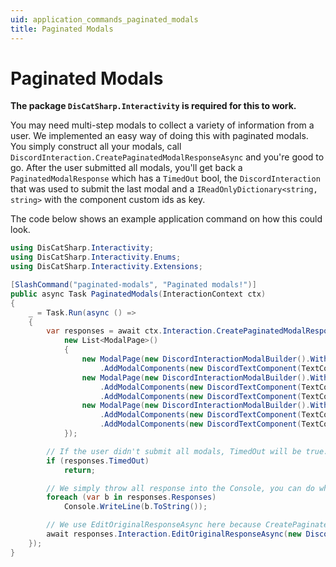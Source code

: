 ```yaml
---
uid: application_commands_paginated_modals
title: Paginated Modals
---
```


# Paginated Modals

**The package `DisCatSharp.Interactivity` is required for this to work.**

You may need multi-step modals to collect a variety of information from a user. We implemented an easy way of doing this with paginated modals.
You simply construct all your modals, call `DiscordInteraction.CreatePaginatedModalResponseAsync` and you're good to go. After the user submitted all modals, you'll get back a `PaginatedModalResponse` which has a `TimedOut` bool, the `DiscordInteraction` that was used to submit the last modal and a `IReadOnlyDictionary<string, string>` with the component custom ids as key.

The code below shows an example application command on how this could look.

```cs
using DisCatSharp.Interactivity;
using DisCatSharp.Interactivity.Enums;
using DisCatSharp.Interactivity.Extensions;
```

```cs
[SlashCommand("paginated-modals", "Paginated modals!")]
public async Task PaginatedModals(InteractionContext ctx)
{
    _ = Task.Run(async () =>
    {
        var responses = await ctx.Interaction.CreatePaginatedModalResponseAsync(
            new List<ModalPage>()
            {
                new ModalPage(new DiscordInteractionModalBuilder().WithTitle("First Title")
                    .AddModalComponents(new DiscordTextComponent(TextComponentStyle.Small, "title", "Title", "Name", 0, 250, false))),
                new ModalPage(new DiscordInteractionModalBuilder().WithTitle("Second Title")
                    .AddModalComponents(new DiscordTextComponent(TextComponentStyle.Small, "title1", "Next Modal", "Some value here"))
                    .AddModalComponents(new DiscordTextComponent(TextComponentStyle.Paragraph, "description1", "Some bigger thing here", required: false))),
                new ModalPage(new DiscordInteractionModalBuilder().WithTitle("Third Title")
                    .AddModalComponents(new DiscordTextComponent(TextComponentStyle.Small, "title2", "Title2", "Even more here", 0, 250, false))
                    .AddModalComponents(new DiscordTextComponent(TextComponentStyle.Paragraph, "description2", "and stuff here", required: false))),
            });

        // If the user didn't submit all modals, TimedOut will be true. We return the command as there is nothing to handle.
        if (responses.TimedOut)
            return;

        // We simply throw all response into the Console, you can do whatever with this.
        foreach (var b in responses.Responses)
            Console.WriteLine(b.ToString());

        // We use EditOriginalResponseAsync here because CreatePaginatedModalResponseAsync responds to the last modal with a thinking state.
        await responses.Interaction.EditOriginalResponseAsync(new DiscordWebhookBuilder().WithContent("Success"));
    });
}
```
